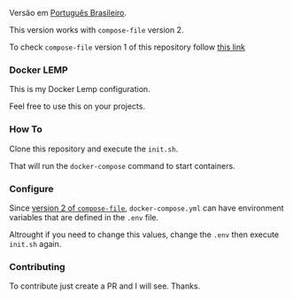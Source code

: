 
Versão em [Português Brasileiro](./README.pt-br.md).

This version works with `compose-file` version 2.

To check `compose-file` version 1 of this repository follow [this link](https://github.com/maicoqb/docker-lemp/tree/v1.0)

### Docker LEMP

This is my Docker Lemp configuration.

Feel free to use this on your projects.

### How To

Clone this repository and execute the `init.sh`.

That will run the `docker-compose` command to start containers.

### Configure

Since [version 2 of `compose-file`](https://docs.docker.com/compose/environment-variables/#the-env-file), `docker-compose.yml` can have environment variables that are defined in the `.env` file.

Altrought if you need to change this values, change the `.env` then execute `init.sh` again.

### Contributing

To contribute just create a PR and I will see.
Thanks.
